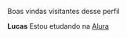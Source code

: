 Boas vindas visitantes desse perfil 

**Lucas**
Estou etudando na [Alura](https://www.alura.com.br/)
